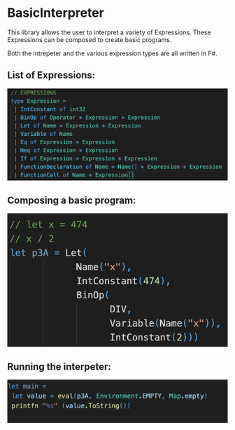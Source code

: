 # BasicInterpreter

This library allows the user to interpret a variety of Expressions.
These Expressions can be composed to create basic programs.

Both the intrepeter and the various expression types are all written in F#.


## List of Expressions:
![List of Expressions](./demo_images/Expression_List.png)

## Composing a basic program:
![Composing a program out of expressions](./demo_images/Composing_Program.png)

## Running the interpeter:
![Running the interpreter on a program](./demo_images/Running.png)

